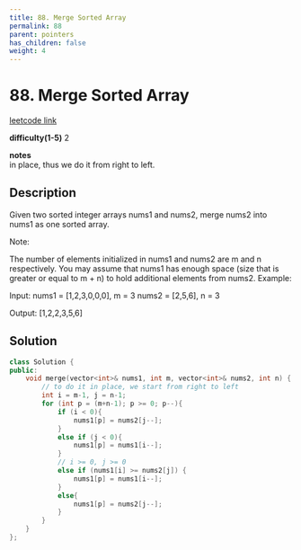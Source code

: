 ```yaml
---
title: 88. Merge Sorted Array
permalink: 88
parent: pointers
has_children: false
weight: 4
---
```

# 88. Merge Sorted Array
[leetcode link](https://leetcode.com/problems/merge-sorted-array/)

**difficulty(1-5)** 
2

**notes**   
in place, thus we do it from right to left.

## Description
Given two sorted integer arrays nums1 and nums2, merge nums2 into nums1 as one sorted array.

Note:

The number of elements initialized in nums1 and nums2 are m and n respectively.
You may assume that nums1 has enough space (size that is greater or equal to m + n) to hold additional elements from nums2.
Example:

Input:
nums1 = [1,2,3,0,0,0], m = 3
nums2 = [2,5,6],       n = 3

Output: [1,2,2,3,5,6]

## Solution
```c++
class Solution {
public:
    void merge(vector<int>& nums1, int m, vector<int>& nums2, int n) {
        // to do it in place, we start from right to left
        int i = m-1, j = n-1;
        for (int p = (m+n-1); p >= 0; p--){
            if (i < 0){
                nums1[p] = nums2[j--];
            }
            else if (j < 0){
                nums1[p] = nums1[i--];
            }
            // i >= 0, j >= 0
            else if (nums1[i] >= nums2[j]) {
                nums1[p] = nums1[i--];
            }
            else{
                nums1[p] = nums2[j--];
            }
        }
    }
};
```

<!-- 
Default label
{: .label }

Blue label
{: .label .label-blue }

Stable
{: .label .label-green }

New release
{: .label .label-purple }

Coming soon
{: .label .label-yellow }

Deprecated
{: .label .label-red } -->
